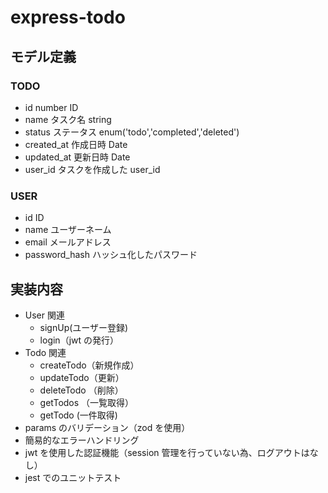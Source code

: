 # express-todo

## モデル定義

### TODO

- id number ID
- name タスク名 string
- status ステータス enum('todo','completed','deleted')
- created_at 作成日時 Date
- updated_at 更新日時 Date
- user_id タスクを作成した user_id

### USER

- id ID
- name ユーザーネーム
- email メールアドレス
- password_hash ハッシュ化したパスワード

## 実装内容

- User 関連
  - signUp(ユーザー登録)
  - login（jwt の発行）
- Todo 関連
  - createTodo（新規作成）
  - updateTodo（更新）
  - deleteTodo （削除）
  - getTodos （一覧取得）
  - getTodo (一件取得)
- params のバリデーション（zod を使用）
- 簡易的なエラーハンドリング
- jwt を使用した認証機能（session 管理を行っていない為、ログアウトはなし）
- jest でのユニットテスト

